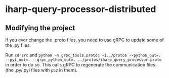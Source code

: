 # iharp-query-processor-distributed

## Modifying the project

If you ever change the .proto files, you need to use gRPC to update some of the .py files. 

Run `cd src` and `python -m grpc_tools.protoc -I../protos --python_out=. --pyi_out=. --grpc_python_out=. ../protos/iharp_query_processor.proto` in order to do so. This calls gRPC to regenerate the communication files (the .py/.pyi files with `pb2` in them).